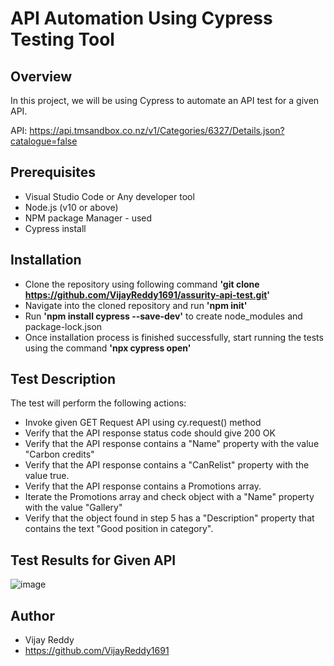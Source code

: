 
# API Automation Using Cypress Testing Tool

## Overview

 In this project, we will be using Cypress to automate an API test for a given API.
 
 API: https://api.tmsandbox.co.nz/v1/Categories/6327/Details.json?catalogue=false

## Prerequisites
- Visual Studio Code or Any developer tool
- Node.js (v10 or above)
- NPM package Manager - used 
- Cypress install

## Installation
- Clone the repository using following command 
     **'git clone https://github.com/VijayReddy1691/assurity-api-test.git'**
- Navigate into the cloned repository and run **'npm init'**
- Run **'npm install cypress --save-dev'** to create node_modules and package-lock.json
- Once installation process is finished successfully, start running the tests using the command **'npx cypress open'**

## Test Description
The test will perform the following actions:
- Invoke given GET Request API using cy.request() method
- Verify that the API response status code should give 200 OK
-  Verify that the API response contains a "Name" property with the value "Carbon credits"
- Verify that the API response contains a "CanRelist" property with the value true.
- Verify that the API response contains a Promotions array.
- Iterate the Promotions array and check object with a "Name" property with the value "Gallery"
- Verify that the object found in step 5 has a "Description" property that contains the text "Good position in category".

## Test Results for Given API

![image](https://user-images.githubusercontent.com/129804885/229696627-1724794b-141d-4af6-9e44-407b9032fce6.png)

## Author
- Vijay Reddy
- https://github.com/VijayReddy1691


